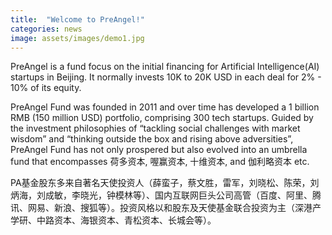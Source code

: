 ```yaml
---
title:  "Welcome to PreAngel!"
categories: news
image: assets/images/demo1.jpg
---
```


PreAngel is a fund focus on the initial financing for Artificial Intelligence(AI) startups in Beijing. It normally invests 10K to 20K USD in each deal for 2% - 10% of its equity.

PreAngel Fund was founded in 2011 and over time has developed a 1 billion RMB (150 million USD) portfolio, comprising 300 tech startups. Guided by the investment philosophies of “tackling social challenges with market wisdom” and “thinking outside the box and rising above adversities”, PreAngel Fund has not only prospered but also evolved into an umbrella fund that encompasses 荷多资本, 喔赢资本, 十维资本, and 伽利略资本 etc.


PA基金股东多来自著名天使投资人（薛蛮子，蔡文胜，雷军，刘晓松、陈荣，刘炳海，刘成敏，李晓光，钟模林等）、国内互联网巨头公司高管（百度、阿里、腾讯、网易、新浪、搜狐等）。投资风格以和股东及天使基金联合投资为主（深港产学研、中路资本、海银资本、青松资本、长城会等）。
